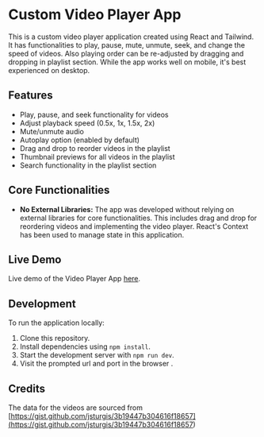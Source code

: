 # Custom Video Player App

This is a custom video player application created using React and Tailwind. It has functionalities to play, pause, mute, unmute, seek, and change the speed of videos. Also playing order can be re-adjusted by dragging and dropping in playlist section. While the app works well on mobile, it's best experienced on desktop.


## Features

- Play, pause, and seek functionality for videos
- Adjust playback speed (0.5x, 1x, 1.5x, 2x)
- Mute/unmute audio
- Autoplay option (enabled by default)
- Drag and drop to reorder videos in the playlist
- Thumbnail previews for all videos in the playlist
- Search functionality in the playlist section

## Core Functionalities

- **No External Libraries:** The app was developed without relying on external libraries for core functionalities. This includes drag and drop for reordering videos and implementing the video player. React's Context has been used to manage state in this application.


## Live Demo

Live demo of the Video Player App [here](<https://custommediaplayer.netlify.app/>).



## Development

To run the application locally:

1. Clone this repository.
2. Install dependencies using `npm install`.
3. Start the development server with `npm run dev`.
4. Visit the prompted url and port in the browser .

## Credits

The data for the videos are sourced from [https://gist.github.com/jsturgis/3b19447b304616f18657](<https://gist.github.com/jsturgis/3b19447b304616f18657>)


